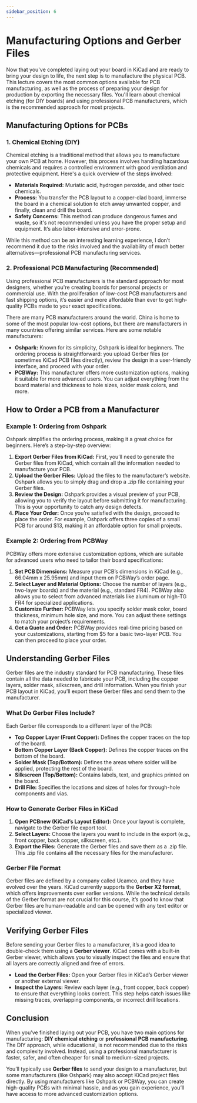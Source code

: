 ```yaml
---
sidebar_position: 6
---
```


# Manufacturing Options and Gerber Files

Now that you've completed laying out your board in KiCad and are ready to bring your design to life, the next step is to manufacture the physical PCB. This lecture covers the most common options available for PCB manufacturing, as well as the process of preparing your design for production by exporting the necessary files. You'll learn about chemical etching (for DIY boards) and using professional PCB manufacturers, which is the recommended approach for most projects.

## Manufacturing Options for PCBs

### 1. **Chemical Etching (DIY)**
Chemical etching is a traditional method that allows you to manufacture your own PCB at home. However, this process involves handling hazardous chemicals and requires a controlled environment with good ventilation and protective equipment. Here's a quick overview of the steps involved:
- **Materials Required:** Muriatic acid, hydrogen peroxide, and other toxic chemicals.
- **Process:** You transfer the PCB layout to a copper-clad board, immerse the board in a chemical solution to etch away unwanted copper, and finally, clean and drill the board.
- **Safety Concerns:** This method can produce dangerous fumes and waste, so it's not recommended unless you have the proper setup and equipment. It’s also labor-intensive and error-prone.

While this method can be an interesting learning experience, I don’t recommend it due to the risks involved and the availability of much better alternatives—professional PCB manufacturing services.

### 2. **Professional PCB Manufacturing (Recommended)**
Using professional PCB manufacturers is the standard approach for most designers, whether you're creating boards for personal projects or commercial use. With the proliferation of low-cost PCB manufacturers and fast shipping options, it’s easier and more affordable than ever to get high-quality PCBs made to your exact specifications.

There are many PCB manufacturers around the world. China is home to some of the most popular low-cost options, but there are manufacturers in many countries offering similar services. Here are some notable manufacturers:

- **Oshpark:** Known for its simplicity, Oshpark is ideal for beginners. The ordering process is straightforward: you upload Gerber files (or sometimes KiCad PCB files directly), review the design in a user-friendly interface, and proceed with your order.
- **PCBWay:** This manufacturer offers more customization options, making it suitable for more advanced users. You can adjust everything from the board material and thickness to hole sizes, solder mask colors, and more.



## How to Order a PCB from a Manufacturer

### Example 1: Ordering from Oshpark
Oshpark simplifies the ordering process, making it a great choice for beginners. Here’s a step-by-step overview:
1. **Export Gerber Files from KiCad:** First, you’ll need to generate the Gerber files from KiCad, which contain all the information needed to manufacture your PCB.
2. **Upload the Gerber Files:** Upload the files to the manufacturer’s website. Oshpark allows you to simply drag and drop a .zip file containing your Gerber files.
3. **Review the Design:** Oshpark provides a visual preview of your PCB, allowing you to verify the layout before submitting it for manufacturing. This is your opportunity to catch any design defects.
4. **Place Your Order:** Once you’re satisfied with the design, proceed to place the order. For example, Oshpark offers three copies of a small PCB for around $13, making it an affordable option for small projects.

### Example 2: Ordering from PCBWay
PCBWay offers more extensive customization options, which are suitable for advanced users who need to tailor their board specifications:
1. **Set PCB Dimensions:** Measure your PCB’s dimensions in KiCad (e.g., 66.04mm x 25.95mm) and input them on PCBWay’s order page.
2. **Select Layer and Material Options:** Choose the number of layers (e.g., two-layer boards) and the material (e.g., standard FR4). PCBWay also allows you to select from advanced materials like aluminum or high-TG FR4 for specialized applications.
3. **Customize Further:** PCBWay lets you specify solder mask color, board thickness, minimum hole size, and more. You can adjust these settings to match your project’s requirements.
4. **Get a Quote and Order:** PCBWay provides real-time pricing based on your customizations, starting from $5 for a basic two-layer PCB. You can then proceed to place your order.



## Understanding Gerber Files

Gerber files are the industry standard for PCB manufacturing. These files contain all the data needed to fabricate your PCB, including the copper layers, solder mask, silkscreen, and drill information. When you finish your PCB layout in KiCad, you’ll export these Gerber files and send them to the manufacturer.

### What Do Gerber Files Include?
Each Gerber file corresponds to a different layer of the PCB:
- **Top Copper Layer (Front Copper):** Defines the copper traces on the top of the board.
- **Bottom Copper Layer (Back Copper):** Defines the copper traces on the bottom of the board.
- **Solder Mask (Top/Bottom):** Defines the areas where solder will be applied, protecting the rest of the board.
- **Silkscreen (Top/Bottom):** Contains labels, text, and graphics printed on the board.
- **Drill File:** Specifies the locations and sizes of holes for through-hole components and vias.

### How to Generate Gerber Files in KiCad
1. **Open PCBnew (KiCad’s Layout Editor):** Once your layout is complete, navigate to the Gerber file export tool.
2. **Select Layers:** Choose the layers you want to include in the export (e.g., front copper, back copper, silkscreen, etc.).
3. **Export the Files:** Generate the Gerber files and save them as a .zip file. This .zip file contains all the necessary files for the manufacturer.

### Gerber File Format
Gerber files are defined by a company called Ucamco, and they have evolved over the years. KiCad currently supports the **Gerber X2 format**, which offers improvements over earlier versions. While the technical details of the Gerber format are not crucial for this course, it’s good to know that Gerber files are human-readable and can be opened with any text editor or specialized viewer.



## Verifying Gerber Files

Before sending your Gerber files to a manufacturer, it’s a good idea to double-check them using a **Gerber viewer**. KiCad comes with a built-in Gerber viewer, which allows you to visually inspect the files and ensure that all layers are correctly aligned and free of errors.

- **Load the Gerber Files:** Open your Gerber files in KiCad’s Gerber viewer or another external viewer.
- **Inspect the Layers:** Review each layer (e.g., front copper, back copper) to ensure that everything looks correct. This step helps catch issues like missing traces, overlapping components, or incorrect drill locations.



## Conclusion

When you’ve finished laying out your PCB, you have two main options for manufacturing: **DIY chemical etching** or **professional PCB manufacturing**. The DIY approach, while educational, is not recommended due to the risks and complexity involved. Instead, using a professional manufacturer is faster, safer, and often cheaper for small to medium-sized projects.

You’ll typically use **Gerber files** to send your design to a manufacturer, but some manufacturers (like Oshpark) may also accept KiCad project files directly. By using manufacturers like Oshpark or PCBWay, you can create high-quality PCBs with minimal hassle, and as you gain experience, you’ll have access to more advanced customization options.
